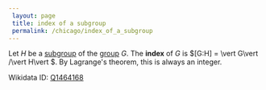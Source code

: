 ```yaml
---
 layout: page
 title: index of a subgroup
 permalink: /chicago/index_of_a_subgroup
---
```

Let $H$ be a [subgroup](https://mathgloss.github.io/MathGloss/chicago/subgroup) of the [group](https://mathgloss.github.io/MathGloss/chicago/group) $G$. The **index** of $G$ is $[G:H] = \vert G\vert /\vert H\vert $. By Lagrange's theorem, this is always an integer. 

Wikidata ID: [Q1464168](https://www.wikidata.org/wiki/Q1464168)